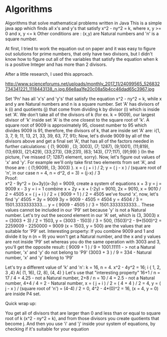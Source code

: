 # Algorithms
Algorithms that solve mathematical problems written in Java
This is a simple java app which finds all x's and y's that satisfy x^2 - ny^2 = k, where x, y >= 0 and x, y <= k 
Other conditions are : (x,y) are Natural numbers and 'n' is a square number. 

At first, I tried to work the equation out on paper and it was easy to figure out solutions for prime numbers, that only have two divisors, but I didn't know how to figure out all of the variables that satisfy the equation when k is a positive Integer and has more than 2 divisors. 


After a little research, I used this approach. 

http://www.scienceforums.net/uploads/monthly_2017_11/24099565_526832734341221_1118443138_n.jpg.66e8aa1fe20c08a5b4cc46dad65c3967.jpg

Set 'Pn' has all 'x's' and 'y's' that satisfy the equation x^2 - ny^2 = k, while x and y are Natural numbers and n is a square number. 
Set 'A' has divisors of k (i) and quotients (j) that come from dividing k by divisor (i) which is inside set 'A'. 
We don't take all of the divisors of k (for ex. k = 9009), our largest divisor of 'k' inside set 'A' is the one closest to the square root of 'k'. 
A square root of 9009 is approximately 95, closest number to 95 which divides 9009 is 91, therefore, the divisors of k, that are inside set 'A' are:
i{1, 3, 7, 9, 11, 13, 21, 33, 39, 63, 77, 91}; 
Now, let's divide 9009 by all of the divisors above and get a final set 'A', that has all of the factors needed in further calculations: 
{ (1; 9009) , (3; 3003), (7; 1287), (9;1001), (11;819), (13;693), (21;429), (33;273), (39;231), (63; 143), (77;117), (91;99) } 
(In the picture, I've missed (7; 1287) element, sorry). 
Now, let's figure out values of 'x' and 'y'. 
For example we'll only take first two elements from set 'A', and those are : { (1;9009), (3; 3003) }. 
x = ( j + i ) / 2; 
y = ( j - x ) / (square root of 'n', in our case n = 4, n = d^2, d = 3) = (j-x) / 3   
Proof:  
x^2 - 9y^2 = (x+3y)(x-3y) = 9009, 
create a system of equations 
x + 3 y = j = 9009 
x - 3 y = i = 1 
combine 
x + 2y + x + (-2y) = 9010, 
2x = 9010, 
x = 9010 / 2 = 4505 
x = ( j + i ) / 2 = ( 9009 + 1 ) / 2 = 4505 
we've found 'x', now, let's find 'y' 
4505 + 3y = 9009 
3y = 9009 - 4505 = 4504 
y = 4504 / 3 = 1501.3333333333.... 
y = ( 9009 - 4505 ) / 3 = 1501.3333333333... 
These values cannot be included in our 'P9' set because 'y' is not a Natural number. 
Let's try out the second element in our 'A' set, which is (3, 3003) 
x = (3003 + 3) / 2 = 1503, 
y = (3003 - 1503) / 3 = 500, 
(1503)^2 - 9*(500)^2 = 2259009 - 2250000 = 9009 
(x = 1503, y = 500) are the values that are suitable for 'P9' set. 
Interesting property: 
If you combine 9009 and 1 and divide it by n (n = 9) you won't get a Natural number, and the x and y values are not inside 'P9' set whereas you do the same operation with 3003 and 3, you'll get the opposite result: 
( 9009 + 1 ) / 9 = 1001.11111 - > not a Natural number, 'x' and 'y' do not belong to 'P9' 
(3003 + 3 ) / 9 = 334 - Natural number, 'x' and 'y' belong to 'P9' 
  
Let's try a different value of 'k' and 'n': 
k = 16, n = 4. 
x^2 - 4y^2 = 16; 
i { 1, 2, 3 ,4} 
A{ (1, 16), (2, 8), (4, 4) } 
Let's use that "interesting property" 
16+1 / n = 17 / 4 = 4.25 - not a Natural number, 
2+8 / n = 10 / 4 = 2.5 - not a Natural number, 
4+4 / 4 = 2 - Natural number, 
x = ( j + i ) / 2 = ( 4 + 4 ) / 2 = 4, 
y = ( j - x ) / (square root of 'n') = (4-4) / 2 = 0, 
4^2 - 4*(0)^2 = 16, (x = 4, y = 0) are inside P4 set. 

Quick wrap up:

You get all of divisors that are larger than 0 and less than or equal to square root of k (x^2 - ny^2 = k), and from those divisors you create quotients that become j. And then you use 'i' and 'j' inside your system of equations, by checking if it's suitable for your equation

